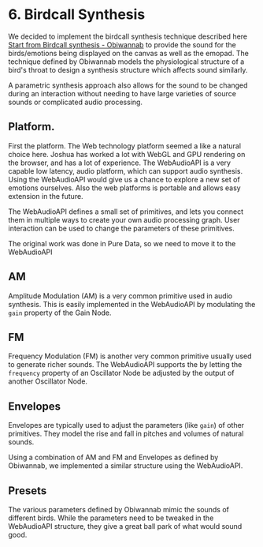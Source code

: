 # 6. Birdcall Synthesis


We decided to implement the birdcall synthesis technique described here [Start from Birdcall synthesis - Obiwannab](http://obiwannabe.co.uk/tutorials/html/tutorial_birds.html) to provide the sound for the birds/emotions being displayed on the canvas as well as the emopad. The technique defined by Obiwannab models the physiological structure of a bird's throat to design a synthesis structure which affects sound similarly.

A parametric synthesis approach also allows for the sound to be changed during an interaction without needing to have large varieties of source sounds or complicated audio processing.

## Platform.
First the platform. The Web technology platform seemed a like a natural choice here. Joshua has worked a lot with WebGL and GPU rendering on the browser, and has a lot of experience. The WebAudioAPI is a very capable low latency, audio platform, which can support audio synthesis. Using the WebAudioAPI would give us a chance to explore a new set of emotions ourselves. Also the web platforms is portable and allows easy extension in the future.

The WebAudioAPI defines a small set of primitives, and lets you connect them in multiple ways to create your own audio processing graph. User interaction can be used to change the parameters of these primitives.

The original work was done in Pure Data, so we need to move it to the WebAudioAPI

## AM
Amplitude Modulation (AM) is a very common primitive used in audio synthesis. This is easily implemented in the WebAudioAPI by modulating the `gain` property of the Gain Node.


## FM
Frequency Modulation (FM) is another very common primitive usually used to generate richer sounds. The WebAudioAPI supports the by letting the `frequency` property of an Oscillator Node be adjusted by the output of another Oscillator Node.

## Envelopes
Envelopes are typically used to adjust the parameters (like `gain`) of other primitives. They model the rise and fall in pitches and volumes of natural sounds.

Using a combination of AM and FM and Envelopes as defined by Obiwannab, we implemented a similar structure using the WebAudioAPI.

## Presets
The various parameters defined by Obiwannab mimic the sounds of different birds. While the parameters need to be tweaked in the WebAudioAPI structure, they give a great ball park of what would sound good. 